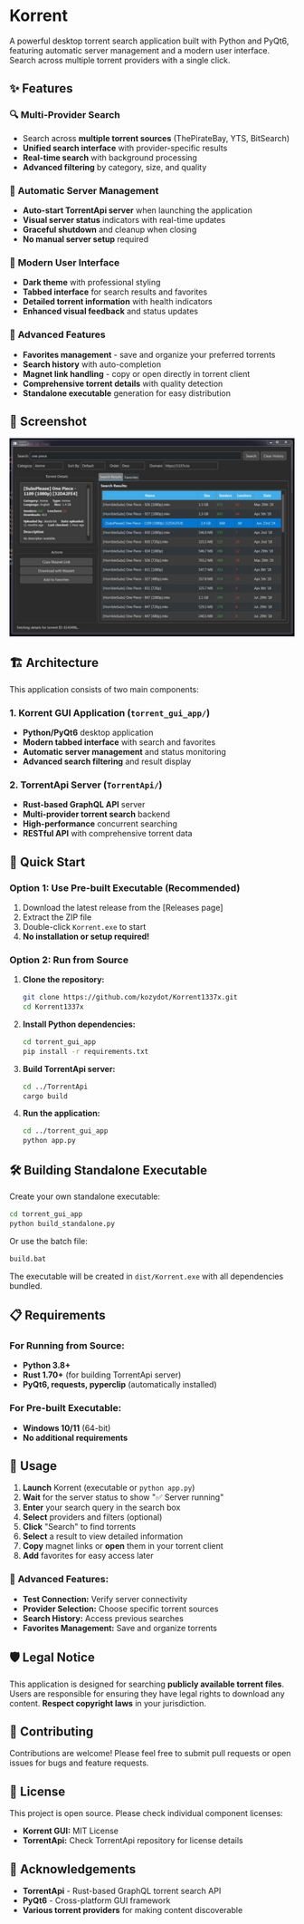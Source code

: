 # Korrent

A powerful desktop torrent search application built with Python and PyQt6, featuring automatic server management and a modern user interface. Search across multiple torrent providers with a single click.

## ✨ Features

### 🔍 **Multi-Provider Search**
- Search across **multiple torrent sources** (ThePirateBay, YTS, BitSearch)
- **Unified search interface** with provider-specific results
- **Real-time search** with background processing
- **Advanced filtering** by category, size, and quality

### 🚀 **Automatic Server Management**
- **Auto-start TorrentApi server** when launching the application
- **Visual server status** indicators with real-time updates
- **Graceful shutdown** and cleanup when closing
- **No manual server setup** required

### 🎨 **Modern User Interface**
- **Dark theme** with professional styling
- **Tabbed interface** for search results and favorites
- **Detailed torrent information** with health indicators
- **Enhanced visual feedback** and status updates

### 💾 **Advanced Features**
- **Favorites management** - save and organize your preferred torrents
- **Search history** with auto-completion
- **Magnet link handling** - copy or open directly in torrent client
- **Comprehensive torrent details** with quality detection
- **Standalone executable** generation for easy distribution

## 📸 Screenshot

![Application Screenshot](image/image.png)

## 🏗️ Architecture

This application consists of two main components:

### **1. Korrent GUI Application** (`torrent_gui_app/`)
- **Python/PyQt6** desktop application
- **Modern tabbed interface** with search and favorites
- **Automatic server management** and status monitoring
- **Advanced search filtering** and result display

### **2. TorrentApi Server** (`TorrentApi/`)
- **Rust-based GraphQL API** server
- **Multi-provider torrent search** backend
- **High-performance** concurrent searching
- **RESTful API** with comprehensive torrent data

## 🚦 Quick Start

### **Option 1: Use Pre-built Executable (Recommended)**
1. Download the latest release from the [Releases page]
2. Extract the ZIP file
3. Double-click `Korrent.exe` to start
4. **No installation or setup required!**

### **Option 2: Run from Source**
1. **Clone the repository:**
   ```bash
   git clone https://github.com/kozydot/Korrent1337x.git
   cd Korrent1337x
   ```

2. **Install Python dependencies:**
   ```bash
   cd torrent_gui_app
   pip install -r requirements.txt
   ```

3. **Build TorrentApi server:**
   ```bash
   cd ../TorrentApi
   cargo build
   ```

4. **Run the application:**
   ```bash
   cd ../torrent_gui_app
   python app.py
   ```

## 🛠️ Building Standalone Executable

Create your own standalone executable:

```bash
cd torrent_gui_app
python build_standalone.py
```

Or use the batch file:
```bash
build.bat
```

The executable will be created in `dist/Korrent.exe` with all dependencies bundled.

## 📋 Requirements

### **For Running from Source:**
- **Python 3.8+**
- **Rust 1.70+** (for building TorrentApi server)
- **PyQt6, requests, pyperclip** (automatically installed)

### **For Pre-built Executable:**
- **Windows 10/11** (64-bit)
- **No additional requirements**

## 🎯 Usage

1. **Launch** Korrent (executable or `python app.py`)
2. **Wait** for the server status to show "✅ Server running"
3. **Enter** your search query in the search box
4. **Select** providers and filters (optional)
5. **Click** "Search" to find torrents
6. **Select** a result to view detailed information
7. **Copy** magnet links or **open** them in your torrent client
8. **Add** favorites for easy access later

### 🔧 **Advanced Features:**
- **Test Connection:** Verify server connectivity
- **Provider Selection:** Choose specific torrent sources
- **Search History:** Access previous searches
- **Favorites Management:** Save and organize torrents

## 🛡️ Legal Notice

This application is designed for searching **publicly available torrent files**. Users are responsible for ensuring they have legal rights to download any content. **Respect copyright laws** in your jurisdiction.

## 🤝 Contributing

Contributions are welcome! Please feel free to submit pull requests or open issues for bugs and feature requests.

## 📄 License

This project is open source. Please check individual component licenses:
- **Korrent GUI:** MIT License
- **TorrentApi:** Check TorrentApi repository for license details

## 🙏 Acknowledgements

- **TorrentApi** - Rust-based GraphQL torrent search API
- **PyQt6** - Cross-platform GUI framework
- **Various torrent providers** for making content discoverable
